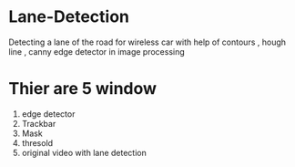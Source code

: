 # Lane-Detection
Detecting a lane of the road for wireless car with help of contours , hough line , canny edge detector in image processing 

# Thier are 5 window 
1) edge detector
2) Trackbar 
3) Mask
4) thresold
5) original video with lane detection
